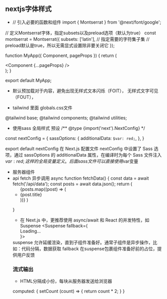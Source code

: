 ## nextjs字体样式
- // 引入必要的函数和组件
import { Montserrat } from '@next/font/google';

// 定义Montserrat字体，指定subsets以及preload选项（默认为true）
const montserrat = Montserrat({
  subsets: ['latin'], // 指定需要的字符集子集
  // preload默认是true，所以无需显式设置除非要关闭它
});

function MyApp({ Component, pageProps }) {
  return (
    <main className={montserrat.className}>
      <Component {...pageProps} />
    </main>
  );
}

export default MyApp;

- 默认预加载对于内容，避免出现无样式文本闪烁（FOIT），
  无样式文字可见（FOUT），

- tailwind 里面 globals.css文件

@tailwind base;
@tailwind components;
@tailwind utilities;
- 使用sass
  全局样式 预设
  /** @type {import('next').NextConfig} */
 
const nextConfig = {
  sassOptions: {
    additionalData: `$var: red;`,
  },
}
 
export default nextConfig
在 Next.js 配置文件 nextConfig 中设置了 Sass 选项，通过 sassOptions 的 additionalData 属性，在编译时为每个 Sass 文件注入 $var: red; 这样的全局变量定义。后面sass文件可以直接使用$var变量

- 服务器组件
- api fetch 异步调用
async function fetchData() {
  const data = await fetch('/api/data');
  const posts = await data.json();
  return (
    <ul>
      {posts.map((post) => (
        <li key={post.id}>{post.title}</li>
      ))}
  )
}

- 在 Next.js 中，更推荐使用 async/await 和 React 的并发特性，如 Suspense
<Suspense fallback={<div>Loading...</div>}>
  <Posts posts={posts} />
</Suspense>
suspense 允许延缓渲染，直到子组件准备好。通常子组件是异步操作，比如：代码分隔，数据获取
fallback 在suspense包裹组件准备好前的占位，提供用户反馈

### 流式输出
- HTML分隔成小份，每块从服务器发送给浏览器

computed: {
    setCount (count) => {
      return count * 2;
    }
}

